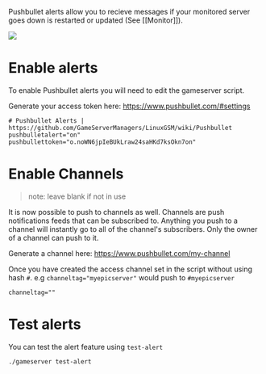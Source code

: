Pushbullet alerts allow you to recieve messages if your monitored server goes down is restarted or updated (See [[Monitor]]).

![](https://gameservermanagers.com/wp-content/uploads/2016/05/lgsm-pushbullet.png)

# Enable alerts
To enable Pushbullet alerts you will need to edit the gameserver script.

Generate your access token here: https://www.pushbullet.com/#settings

```
# Pushbullet Alerts | https://github.com/GameServerManagers/LinuxGSM/wiki/Pushbullet
pushbulletalert="on"
pushbullettoken="o.noWN6jpIeBUkLraw24saHKd7ksOkn7on"
```
# Enable Channels

> note: leave blank if not in use

It is now possible to push to channels as well. Channels are push notifications feeds that can be subscribed to. Anything you push to a channel will instantly go to all of the channel's subscribers. Only the owner of a channel can push to it.

Generate a channel here: https://www.pushbullet.com/my-channel

Once you have created the access channel set in the script without using hash `#`. 
e.g `channeltag="myepicserver"` would push to `#myepicserver`
```
channeltag=""
```

# Test alerts

You can test the alert feature using `test-alert`
````bash
./gameserver test-alert
````